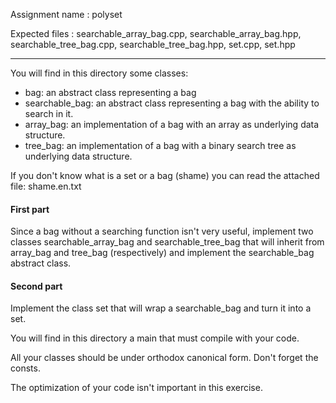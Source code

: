 Assignment name  : polyset

Expected files   : searchable_array_bag.cpp, searchable_array_bag.hpp,
searchable_tree_bag.cpp, searchable_tree_bag.hpp, set.cpp, set.hpp

--------------------------------------------------------------------------------

You will find in this directory some classes:
 - bag: an abstract class representing a bag
 - searchable_bag: an abstract class representing a bag with the ability to
 search in it.
 - array_bag: an implementation of a bag with an array as underlying data
 structure.
 - tree_bag: an implementation of a bag with a binary search tree as underlying
 data structure.

If you don't know what is a set or a bag (shame) you can read the attached file:
shame.en.txt

#### First part ####

Since a bag without a searching function isn't very useful, implement two
classes searchable_array_bag and searchable_tree_bag that will inherit from
array_bag and tree_bag (respectively) and implement the searchable_bag abstract
class.

#### Second part ####

Implement the class set that will wrap a searchable_bag and turn it into a set.

You will find in this directory a main that must compile with your code.

All your classes should be under orthodox canonical form.
Don't forget the consts.

The optimization of your code isn't important in this exercise.
